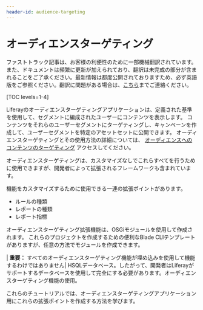 ```yaml
---
header-id: audience-targeting
---
```


# オーディエンスターゲティング

<p class="alert alert-info"><span class="wysiwyg-color-blue120">ファストトラック記事は、お客様の利便性のために一部機械翻訳されています。また、ドキュメントは頻繁に更新が加えられており、翻訳は未完成の部分が含まれることをご了承ください。最新情報は都度公開されておりますため、必ず英語版をご参照ください。翻訳に問題がある場合は、<a href="mailto:support-content-jp@liferay.com">こちら</a>までご連絡ください。</span></p>

[TOC levels=1-4]

Liferayのオーディエンスターゲティングアプリケーションは、定義された基準を使用して、セグメントに編成されたユーザーにコンテンツを表示します。 コンテンツをそれらのユーザーセグメントにターゲティングし、キャンペーンを作成して、ユーザーセグメントを特定のアセットセットに公開できます。 オーディエンスターゲティングとその使用方法の詳細については、 [オーディエンスへのコンテンツのターゲティング](/docs/7-1/user/-/knowledge_base/u/targeting-content-to-your-audience) アクセスしてください。

オーディエンスターゲティングは、カスタマイズなしでこれらすべてを行うために使用できますが、開発者によって拡張されるフレームワークも含まれています。

機能をカスタマイズするために使用できる一連の拡張ポイントがあります。

  - ルールの種類
  - レポートの種類
  - レポート指標

オーディエンスターゲティング拡張機能は、OSGiモジュールを使用して作成されます。 これらのプロジェクトを作成するための便利なBlade CLIテンプレートがありますが、任意の方法でモジュールを作成できます。

| **重要：** すべてのオーディエンスターゲティング機能が埋め込みを使用して機能するわけではありません| HSQLデータベース。したがって、開発者はLiferayがサポートするデータベースを使用して完全にする必要があります。オーディエンスターゲティング機能の使用。

これらのチュートリアルでは、オーディエンスターゲティングアプリケーション用にこれらの拡張ポイントを作成する方法を学びます。
